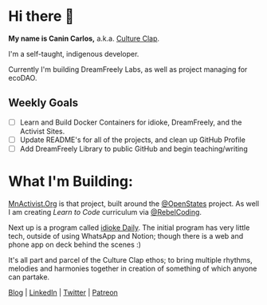 # Hi there 👋

**My name is Canin Carlos,** a.k.a. [Culture Clap](https://www.cultureclap.com).

I'm a self-taught, indigenous developer.

Currently I'm building DreamFreely Labs, as well as project managing for ecoDAO.

## Weekly Goals
- [ ] Learn and Build Docker Containers for idioke, DreamFreely, and the Activist Sites.
- [ ] Update README's for all of the projects, and clean up GitHub Profile
- [ ] Add DreamFreely Library to public GitHub and begin teaching/writing

# What I'm Building:

[MnActivist.Org](https//www.mnactivist.org) is that project, built around the [@OpenStates](//www.github.com/OpenStates) project. As well I am creating *Learn to Code* curriculum via [@RebelCoding](//www.github.com/RebelCoding).

Next up is a program called [idioke Daily](//www.idioke.com). The initial program has very little tech, outside of using WhatsApp and Notion; though there is a web and phone app on deck behind the scenes :)

It's all part and parcel of the Culture Clap ethos; to bring multiple rhythms, melodies and harmonies together in creation of something of which anyone can partake.

[Blog](//ghost.cultureclap.com) | [LinkedIn](//linkedin.com/in/cultureclap) | [Twitter](//twitter.com/cultureclap) | [Patreon](//patreon.com/cultureclap) 

<!--
**cultureclap/cultureclap** is a ✨ _special_ ✨ repository because its `README.md` (this file) appears on your GitHub profile.

Here are some ideas to get you started:

- 🔭 I’m currently working on ...
- 🌱 I’m currently learning ...
- 👯 I’m looking to collaborate on ...
- 🤔 I’m looking for help with ...
- 💬 Ask me about ...
- 📫 How to reach me: ...
- 😄 Pronouns: ...
- ⚡ Fun fact: ...
-->
